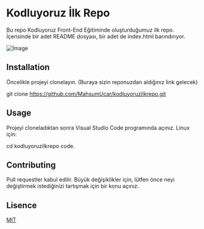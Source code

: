 # Kodluyoruz İlk Repo

Bu repo Kodluyoruz Front-End Eğitiminde oluşturduğumuz ilk repo. İçerisinde bir adet README dosyası, bir adet de index.html barındırıyor.

![İmage](https://github.com/MahsumUcar/kodluyoruzilkrepo/blob/main/Users/USER/kodluyoruzilkrepo/ss.png)

## Installation

Öncelikle projeyi clonelayın. (Buraya sizin reponuzdan aldığınız link gelecek)

git clone https://github.com/MahsumUcar/kodluyoruzilkrepo.git

## Usage

Projeyi cloneladıktan sonra Visual Studio Code programında açınız.
Linux için:

cd kodluyoruzilkrepo code.

## Contributing
Pull requestler kabul edilir. Büyük değişiklikler için, lütfen önce neyi değiştirmek istediğinizi tartışmak için bir konu açınız.

## Lisence

[MIT](https://choosealicense.com/licenses/mit/)